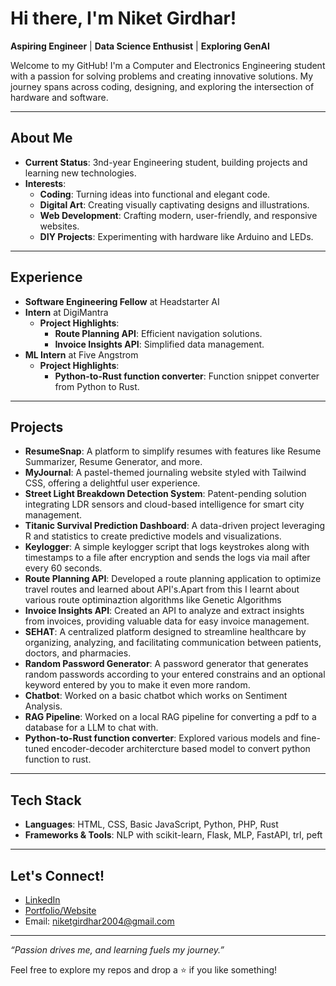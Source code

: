 
# Hi there, I'm Niket Girdhar!  

**Aspiring Engineer** | **Data Science Enthusist** | **Exploring GenAI**  

Welcome to my GitHub! I'm a Computer and Electronics Engineering student with a passion for solving problems and creating innovative solutions. My journey spans across coding, designing, and exploring the intersection of hardware and software.  

---

## About Me  

- **Current Status**: 3nd-year Engineering student, building projects and learning new technologies.  
- **Interests**: 
  - **Coding**: Turning ideas into functional and elegant code.  
  - **Digital Art**: Creating visually captivating designs and illustrations.  
  - **Web Development**: Crafting modern, user-friendly, and responsive websites.  
  - **DIY Projects**: Experimenting with hardware like Arduino and LEDs.

---

## Experience  

- **Software Engineering Fellow** at Headstarter AI  
- **Intern** at DigiMantra  
  - **Project Highlights**:  
    - **Route Planning API**: Efficient navigation solutions.  
    - **Invoice Insights API**: Simplified data management.
- **ML Intern** at Five Angstrom
  - **Project Highlights**:
      - **Python-to-Rust function converter**: Function snippet converter from Python to Rust.  

---

## Projects  

- **ResumeSnap**: A platform to simplify resumes with features like Resume Summarizer, Resume Generator, and more.  
- **MyJournal**: A pastel-themed journaling website styled with Tailwind CSS, offering a delightful user experience.  
- **Street Light Breakdown Detection System**: Patent-pending solution integrating LDR sensors and cloud-based intelligence for smart city management.
- **Titanic Survival Prediction Dashboard**: A data-driven project leveraging R and statistics to create predictive models and visualizations.  
- **Keylogger**: A simple keylogger script that logs keystrokes along with timestamps to a file after encryption and sends the logs via mail after every 60 seconds.
- **Route Planning API**: Developed a route planning application to optimize travel routes and learned about API's.Apart from this I learnt about various route optiminaztion algorithms like Genetic Algorithms
- **Invoice Insights API**: Created an API to analyze and extract insights from invoices, providing valuable data for easy invoice management.
- **SEHAT**: A centralized platform designed to streamline healthcare by organizing, analyzing, and facilitating communication between patients, doctors, and pharmacies.
- **Random Password Generator**: A password generator that generates random passwords according to your entered constrains and an optional keyword entered by you to make it even more random.
- **Chatbot**: Worked on a basic chatbot which works on Sentiment Analysis.
- **RAG Pipeline**: Worked on a local RAG pipeline for converting a pdf to a database for a LLM to chat with.
- **Python-to-Rust function converter**: Explored various models and fine-tuned encoder-decoder architercture based model to convert python function to rust.

---

## Tech Stack  

- **Languages**: HTML, CSS, Basic JavaScript, Python, PHP, Rust
- **Frameworks & Tools**: NLP with scikit-learn, Flask, MLP, FastAPI, trl, peft

---

## Let's Connect!  

- [LinkedIn](https://www.linkedin.com/in/niket-girdhar-068858250/)  
- [Portfolio/Website](https://www.niketgirdhar.in)  
- Email: niketgirdhar2004@gmail.com

--- 

*“Passion drives me, and learning fuels my journey.”*  

Feel free to explore my repos and drop a ⭐️ if you like something!
